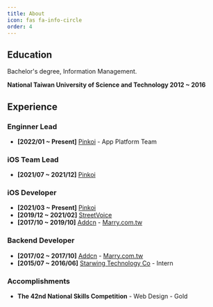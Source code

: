 ```yaml
---
title: About
icon: fas fa-info-circle
order: 4
---
```


## Education

Bachelor's degree, Information Management.

**National Taiwan University of Science and Technology 2012 ~ 2016**

## Experience

### Enginner Lead
- **[2022/01 ~ Present]** [Pinkoi](https://pinkoi.com/) - App Platform Team

### iOS Team Lead
- **[2021/07 ~ 2021/12]** [Pinkoi](https://pinkoi.com/)

### iOS Developer
- **[2021/03 ~ Present]** [Pinkoi](https://pinkoi.com/)
- **[2019/12 ~ 2021/02]** [StreetVoice](https://streetvoice.com/)
- **[2017/10 ~ 2019/10]** [Addcn](https://addcn.com.tw/about-info.html) - [Marry.com.tw](https://www.marry.com.tw/)

### Backend Developer
- **[2017/02 ~ 2017/10]** [Addcn](https://addcn.com.tw/about-info.html) - [Marry.com.tw](https://www.marry.com.tw/)
- **[2015/07 ~ 2016/06]** [Starwing Technology Co](https://digitimes.com.tw/iot/startupteam_detail.asp?sid=S2019050010) - Intern

### Accomplishments
- **The 42nd National Skills Competition** - Web Design - Gold
